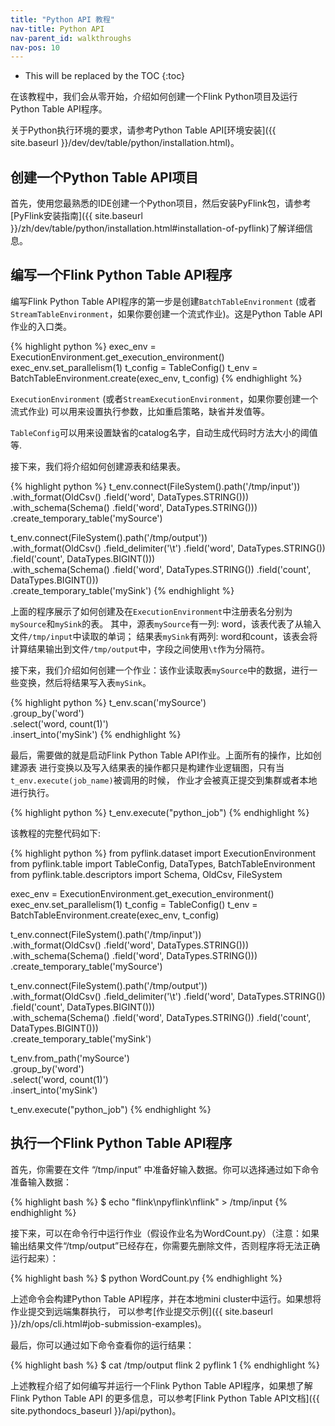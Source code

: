 ```yaml
---
title: "Python API 教程"
nav-title: Python API
nav-parent_id: walkthroughs
nav-pos: 10
---
```

<!--
Licensed to the Apache Software Foundation (ASF) under one
or more contributor license agreements.  See the NOTICE file
distributed with this work for additional information
regarding copyright ownership.  The ASF licenses this file
to you under the Apache License, Version 2.0 (the
"License"); you may not use this file except in compliance
with the License.  You may obtain a copy of the License at

  http://www.apache.org/licenses/LICENSE-2.0

Unless required by applicable law or agreed to in writing,
software distributed under the License is distributed on an
"AS IS" BASIS, WITHOUT WARRANTIES OR CONDITIONS OF ANY
KIND, either express or implied.  See the License for the
specific language governing permissions and limitations
under the License.
-->

* This will be replaced by the TOC
{:toc}

在该教程中，我们会从零开始，介绍如何创建一个Flink Python项目及运行Python Table API程序。

关于Python执行环境的要求，请参考Python Table API[环境安装]({{ site.baseurl }}/dev/dev/table/python/installation.html)。

## 创建一个Python Table API项目

首先，使用您最熟悉的IDE创建一个Python项目，然后安装PyFlink包，请参考[PyFlink安装指南]({{ site.baseurl }}/zh/dev/table/python/installation.html#installation-of-pyflink)了解详细信息。

## 编写一个Flink Python Table API程序

编写Flink Python Table API程序的第一步是创建`BatchTableEnvironment`
(或者`StreamTableEnvironment`，如果你要创建一个流式作业)。这是Python Table API作业的入口类。

{% highlight python %}
exec_env = ExecutionEnvironment.get_execution_environment()
exec_env.set_parallelism(1)
t_config = TableConfig()
t_env = BatchTableEnvironment.create(exec_env, t_config)
{% endhighlight %}

`ExecutionEnvironment` (或者`StreamExecutionEnvironment`，如果你要创建一个流式作业)
可以用来设置执行参数，比如重启策略，缺省并发值等。

`TableConfig`可以用来设置缺省的catalog名字，自动生成代码时方法大小的阈值等.

接下来，我们将介绍如何创建源表和结果表。

{% highlight python %}
t_env.connect(FileSystem().path('/tmp/input')) \
    .with_format(OldCsv()
                 .field('word', DataTypes.STRING())) \
    .with_schema(Schema()
                 .field('word', DataTypes.STRING())) \
    .create_temporary_table('mySource')

t_env.connect(FileSystem().path('/tmp/output')) \
    .with_format(OldCsv()
                 .field_delimiter('\t')
                 .field('word', DataTypes.STRING())
                 .field('count', DataTypes.BIGINT())) \
    .with_schema(Schema()
                 .field('word', DataTypes.STRING())
                 .field('count', DataTypes.BIGINT())) \
    .create_temporary_table('mySink')
{% endhighlight %}

上面的程序展示了如何创建及在`ExecutionEnvironment`中注册表名分别为`mySource`和`mySink`的表。
其中，源表`mySource`有一列: word，该表代表了从输入文件`/tmp/input`中读取的单词；
结果表`mySink`有两列: word和count，该表会将计算结果输出到文件`/tmp/output`中，字段之间使用`\t`作为分隔符。

接下来，我们介绍如何创建一个作业：该作业读取表`mySource`中的数据，进行一些变换，然后将结果写入表`mySink`。

{% highlight python %}
t_env.scan('mySource') \
    .group_by('word') \
    .select('word, count(1)') \
    .insert_into('mySink')
{% endhighlight %}

最后，需要做的就是启动Flink Python Table API作业。上面所有的操作，比如创建源表
进行变换以及写入结果表的操作都只是构建作业逻辑图，只有当`t_env.execute(job_name)`被调用的时候，
作业才会被真正提交到集群或者本地进行执行。

{% highlight python %}
t_env.execute("python_job")
{% endhighlight %}

该教程的完整代码如下:

{% highlight python %}
from pyflink.dataset import ExecutionEnvironment
from pyflink.table import TableConfig, DataTypes, BatchTableEnvironment
from pyflink.table.descriptors import Schema, OldCsv, FileSystem

exec_env = ExecutionEnvironment.get_execution_environment()
exec_env.set_parallelism(1)
t_config = TableConfig()
t_env = BatchTableEnvironment.create(exec_env, t_config)

t_env.connect(FileSystem().path('/tmp/input')) \
    .with_format(OldCsv()
                 .field('word', DataTypes.STRING())) \
    .with_schema(Schema()
                 .field('word', DataTypes.STRING())) \
    .create_temporary_table('mySource')

t_env.connect(FileSystem().path('/tmp/output')) \
    .with_format(OldCsv()
                 .field_delimiter('\t')
                 .field('word', DataTypes.STRING())
                 .field('count', DataTypes.BIGINT())) \
    .with_schema(Schema()
                 .field('word', DataTypes.STRING())
                 .field('count', DataTypes.BIGINT())) \
    .create_temporary_table('mySink')

t_env.from_path('mySource') \
    .group_by('word') \
    .select('word, count(1)') \
    .insert_into('mySink')

t_env.execute("python_job")
{% endhighlight %}

## 执行一个Flink Python Table API程序

首先，你需要在文件 “/tmp/input” 中准备好输入数据。你可以选择通过如下命令准备输入数据：

{% highlight bash %}
$ echo "flink\npyflink\nflink" > /tmp/input
{% endhighlight %}

接下来，可以在命令行中运行作业（假设作业名为WordCount.py）（注意：如果输出结果文件“/tmp/output”已经存在，你需要先删除文件，否则程序将无法正确运行起来）：

{% highlight bash %}
$ python WordCount.py
{% endhighlight %}

上述命令会构建Python Table API程序，并在本地mini cluster中运行。如果想将作业提交到远端集群执行，
可以参考[作业提交示例]({{ site.baseurl }}/zh/ops/cli.html#job-submission-examples)。

最后，你可以通过如下命令查看你的运行结果：

{% highlight bash %}
$ cat /tmp/output
flink	2
pyflink	1
{% endhighlight %}

上述教程介绍了如何编写并运行一个Flink Python Table API程序，如果想了解Flink Python Table API
的更多信息，可以参考[Flink Python Table API文档]({{ site.pythondocs_baseurl }}/api/python)。
